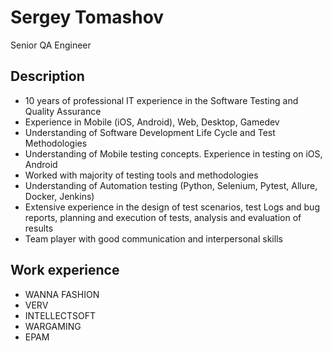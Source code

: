 # Sergey Tomashov
Senior QA Engineer

## Description
- 10 years of professional IT experience in the Software Testing and Quality Assurance
- Experience in Mobile (iOS, Android), Web, Desktop, Gamedev
- Understanding of Software Development Life Cycle and Test Methodologies
- Understanding of Mobile testing concepts. Experience in testing on iOS, Android
- Worked with majority of testing tools and methodologies
- Understanding of Automation testing (Python, Selenium, Pytest, Allure, Docker, Jenkins)
- Extensive experience in the design of test scenarios, test Logs and bug reports, planning and execution of tests, analysis and evaluation of results
- Team player with good communication and interpersonal skills

## Work experience
- WANNA FASHION
- VERV
- INTELLECTSOFT
- WARGAMING
- EPAM
